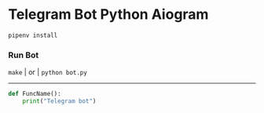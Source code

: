 # Telegram Bot Python Aiogram

```gitbash
pipenv install 
```
### Run Bot
``` make ``` | or | ``` python bot.py ```
<hr/>

```python
def FuncName():
    print("Telegram bot")
```

